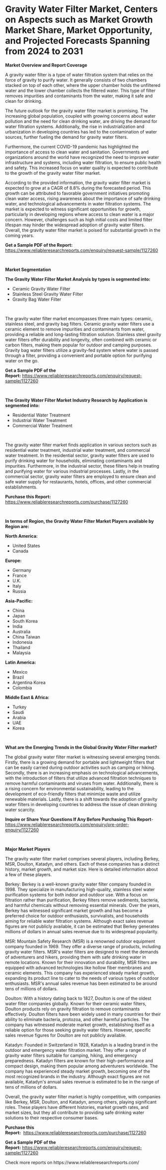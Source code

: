 <p><h1>Gravity Water Filter Market, Centers on Aspects such as Market Growth Market Share, Market Opportunity, and Projected Forecasts Spanning from 2024 to 2031</h1></p><p><strong>Market Overview and Report Coverage</strong></p>
<p><p>A gravity water filter is a type of water filtration system that relies on the force of gravity to purify water. It generally consists of two chambers stacked on top of each other, where the upper chamber holds the unfiltered water and the lower chamber collects the filtered water. This type of filter removes impurities and contaminants from the water, making it safe and clean for drinking.</p><p>The future outlook for the gravity water filter market is promising. The increasing global population, coupled with growing concerns about water pollution and the need for clean drinking water, are driving the demand for water filtration systems. Additionally, the rise in industrialization and urbanization in developing countries has led to the contamination of water sources, further fueling the demand for gravity water filters.</p><p>Furthermore, the current COVID-19 pandemic has highlighted the importance of access to clean water and sanitation. Governments and organizations around the world have recognized the need to improve water infrastructure and systems, including water filtration, to ensure public health and safety. This increased focus on water quality is expected to contribute to the growth of the gravity water filter market.</p><p>According to the provided information, the gravity water filter market is expected to grow at a CAGR of 8.8% during the forecasted period. This growth can be attributed to favorable government initiatives promoting clean water access, rising awareness about the importance of safe drinking water, and technological advancements in water filtration systems. The market is expected to witness significant opportunities for growth, particularly in developing regions where access to clean water is a major concern. However, challenges such as high initial costs and limited filter lifespan may hinder the widespread adoption of gravity water filters. Overall, the gravity water filter market is poised for substantial growth in the coming years.</p></p>
<p><strong>Get a Sample PDF of the Report:</strong> <a href="https://www.reliableresearchreports.com/enquiry/request-sample/1127260">https://www.reliableresearchreports.com/enquiry/request-sample/1127260</a></p>
<p>&nbsp;</p>
<p><strong>Market Segmentation</strong></p>
<p><strong>The Gravity Water Filter Market Analysis by types is segmented into:</strong></p>
<p><ul><li>Ceramic Gravity Water Filter</li><li>Stainless Steel Gravity Water Filter</li><li>Gravity Bag Water Filter</li></ul></p>
<p>&nbsp;</p>
<p><p>The gravity water filter market encompasses three main types: ceramic, stainless steel, and gravity bag filters. Ceramic gravity water filters use a ceramic element to remove impurities and contaminants from water, providing a reliable and long-lasting filtration solution. Stainless steel gravity water filters offer durability and longevity, often combined with ceramic or carbon filters, making them popular for outdoor and camping purposes. Gravity bag water filters utilize a gravity-fed system where water is passed through a filter, providing a convenient and portable option for purifying water on the go.</p></p>
<p><strong>Get a Sample PDF of the Report:</strong>&nbsp;<a href="https://www.reliableresearchreports.com/enquiry/request-sample/1127260">https://www.reliableresearchreports.com/enquiry/request-sample/1127260</a></p>
<p>&nbsp;</p>
<p><strong>The Gravity Water Filter Market Industry Research by Application is segmented into:</strong></p>
<p><ul><li>Residential Water Treatment</li><li>Industrial Water Treatment</li><li>Commercial Water Treatment</li></ul></p>
<p>&nbsp;</p>
<p><p>The gravity water filter market finds application in various sectors such as residential water treatment, industrial water treatment, and commercial water treatment. In the residential sector, gravity water filters are used to purify drinking water for households, eliminating contaminants and impurities. Furthermore, in the industrial sector, these filters help in treating and purifying water for various industrial processes. Lastly, in the commercial sector, gravity water filters are employed to ensure clean and safe water supply for restaurants, hotels, offices, and other commercial establishments.</p></p>
<p><strong>Purchase this Report:</strong>&nbsp; <a href="https://www.reliableresearchreports.com/purchase/1127260">https://www.reliableresearchreports.com/purchase/1127260</a></p>
<p>&nbsp;</p>
<p><strong>In terms of Region, the Gravity Water Filter Market Players available by Region are:</strong></p>
<p>
    <p> <strong> North America: </strong>
        <ul>
            <li>United States</li>
            <li>Canada</li>
        </ul>
        </p> 
    <p> <strong> Europe: </strong>
        <ul>
            <li>Germany</li>
            <li>France</li>
            <li>U.K.</li>
            <li>Italy</li>
            <li>Russia</li>
        </ul>
        </p> 
    <p> <strong> Asia-Pacific: </strong>
        <ul>
            <li>China</li>
            <li>Japan</li>
            <li>South Korea</li>
            <li>India</li>
            <li>Australia</li>
            <li>China Taiwan</li>
            <li>Indonesia</li>
            <li>Thailand</li>
            <li>Malaysia</li>
        </ul>
        </p> 
    <p> <strong> Latin America: </strong>
        <ul>
            <li>Mexico</li>
            <li>Brazil</li>
            <li>Argentina Korea</li>
            <li>Colombia</li>
        </ul>
        </p> 
    <p> <strong> Middle East & Africa: </strong>
        <ul>
            <li>Turkey</li>
            <li>Saudi</li>
            <li>Arabia</li>
            <li>UAE</li>
            <li>Korea</li>
        </ul>
    </p>
    </p>
<p>&nbsp;</p>
<p><strong>What are the Emerging Trends in the Global Gravity Water Filter market?</strong></p>
<p><p>The global gravity water filter market is witnessing several emerging trends. Firstly, there is a growing demand for portable and lightweight filters that can be easily carried during outdoor activities such as camping or hiking. Secondly, there is an increasing emphasis on technological advancements, with the introduction of filters that utilize advanced filtration techniques to remove harmful contaminants and viruses from water. Additionally, there is a rising concern for environmental sustainability, leading to the development of eco-friendly filters that minimize waste and utilize renewable materials. Lastly, there is a shift towards the adoption of gravity water filters in developing countries to address the issue of clean drinking water scarcity.</p></p>
<p><strong>Inquire or Share Your Questions If Any Before Purchasing This Report</strong>- <a href="https://www.reliableresearchreports.com/enquiry/pre-order-enquiry/1127260">https://www.reliableresearchreports.com/enquiry/pre-order-enquiry/1127260</a></p>
<p>&nbsp;</p>
<p><strong>Major Market Players</strong></p>
<p><p>The gravity water filter market comprises several players, including Berkey, MSR, Doulton, Katadyn, and others. Each of these companies has a distinct history, market growth, and market size. Here is detailed information about a few of these players.</p><p>Berkey: Berkey is a well-known gravity water filter company founded in 1998. They specialize in manufacturing high-quality, stainless steel water purification systems for both indoor and outdoor use. With a focus on filtration rather than purification, Berkey filters remove sediments, bacteria, and harmful chemicals without removing essential minerals. Over the years, Berkey has witnessed significant market growth and has become a preferred choice for outdoor enthusiasts, survivalists, and households aiming for reliable water filtration systems. Although exact sales revenue figures are not publicly available, it can be estimated that Berkey generates millions of dollars in annual sales revenue due to its widespread popularity.</p><p>MSR: Mountain Safety Research (MSR) is a renowned outdoor equipment company founded in 1969. They offer a diverse range of products, including gravity water filters. MSR's water filters are designed to meet the demands of adventurers and hikers, providing them with safe drinking water in remote locations. Known for their innovation and durability, MSR filters are equipped with advanced technologies like hollow fiber membranes and ceramic elements. This company has experienced steady market growth, expanding its product line to cater to the needs of various types of outdoor enthusiasts. MSR's annual sales revenue has been estimated to be around tens of millions of dollars.</p><p>Doulton: With a history dating back to 1827, Doulton is one of the oldest water filter companies globally. Known for their ceramic water filters, Doulton products rely on gravity filtration to remove contaminants effectively. Doulton filters have been widely used in many countries for their ability to eliminate bacteria, protozoa, and other harmful particles. The company has witnessed moderate market growth, establishing itself as a reliable option for those seeking gravity water filters. However, specific sales revenue figures for Doulton are not publicly available.</p><p>Katadyn: Founded in Switzerland in 1928, Katadyn is a leading brand in the outdoor and emergency water filtration market. They offer a range of gravity water filters suitable for camping, hiking, and emergency preparedness. Katadyn filters are known for their high-performance and compact design, making them popular among adventurers worldwide. The company has experienced steady market growth, becoming one of the most recognized brands in the industry. Although exact figures are not available, Katadyn's annual sales revenue is estimated to be in the range of tens of millions of dollars.</p><p>Overall, the gravity water filter market is highly competitive, with companies like Berkey, MSR, Doulton, and Katadyn, among others, playing significant roles. These players have different histories, market growth rates, and market sizes, but they all contribute to providing safe drinking water solutions to their respective consumer bases.</p></p>
<p><strong>Purchase this Report:</strong>&nbsp;&nbsp;<a href="https://www.reliableresearchreports.com/purchase/1127260">https://www.reliableresearchreports.com/purchase/1127260</a></p>
<p></p>
<p><strong>Get a Sample PDF of the Report:</strong>&nbsp;<a href="https://www.reliableresearchreports.com/enquiry/request-sample/1127260">https://www.reliableresearchreports.com/enquiry/request-sample/1127260</a></p>
<p>Check more reports on https://www.reliableresearchreports.com/</p>
